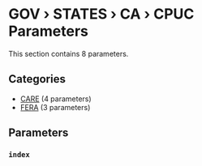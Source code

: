 # GOV › STATES › CA › CPUC Parameters

This section contains 8 parameters.

## Categories

- [CARE](care/index.md) (4 parameters)
- [FERA](fera/index.md) (3 parameters)

## Parameters

### `index`

